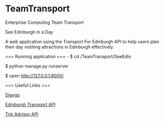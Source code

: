 # TeamTransport
Enterprise Computing Team Transport 

See Edinburgh In a Day

A web application using the Transport For Edinburgh API to help users plan their day vistiting attractions in Edinburgh effectively.

=== Running application === -
$ cd /TeamTransport/SeeEdin

$ python manage.py runserver

$ open http://127.0.0.1:8000/

=== Useful Links ===

[Django](https://www.djangoproject.com)

[Edinburgh Transport API](http://www.mybustracker.co.uk/docs/edinburgh/10124-MAN-11251-C%20MyBustracker%20Web%20Services%20-%20Third-party%20developer's%20guide.pdf)

[Trip Advisor API](https://developer-tripadvisor.com/content-api/description/)